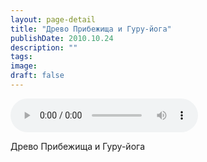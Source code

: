 ```yaml
---
layout: page-detail
title: "Древо Прибежища и Гуру-йога"
publishDate: 2010.10.24
description: ""
tags:
image:
draft: false
---
```


<audio title="2010.10.24 - Древо Прибежища и Гуру-йога.mp3" src="https://filer-api.advayta.org/v1.0/public/files/72808" controls=""></audio>

 Древо Прибежища и Гуру-йога 

  
